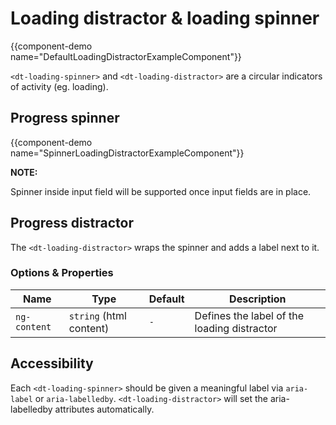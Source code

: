 # Loading distractor & loading spinner

{{component-demo name="DefaultLoadingDistractorExampleComponent"}}

`<dt-loading-spinner>` and `<dt-loading-distractor>` are a circular indicators of activity (eg. loading).

## Progress spinner

{{component-demo name="SpinnerLoadingDistractorExampleComponent"}}

**NOTE:**

Spinner inside input field will be supported once input fields are in place.

## Progress distractor

The `<dt-loading-distractor>` wraps the spinner and adds a label next to it.

### Options & Properties

| Name | Type | Default | Description |
| --- | --- | --- | --- |
| `ng-content` | `string` (html content) | `-` | Defines the label of the loading distractor |

## Accessibility

Each `<dt-loading-spinner>` should be given a meaningful label via `aria-label` or `aria-labelledby`.
`<dt-loading-distractor>` will set the aria-labelledby attributes automatically.
